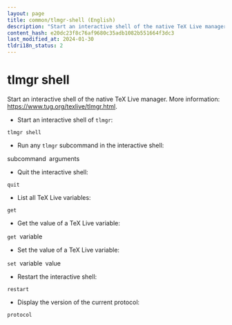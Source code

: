 ```yaml
---
layout: page
title: common/tlmgr-shell (English)
description: "Start an interactive shell of the native TeX Live manager."
content_hash: e20dc23f8c76af9680c35adb1082b551664f3dc3
last_modified_at: 2024-01-30
tldri18n_status: 2
---
```

# tlmgr shell

Start an interactive shell of the native TeX Live manager.
More information: <https://www.tug.org/texlive/tlmgr.html>.

- Start an interactive shell of `tlmgr`:

`tlmgr shell`

- Run any `tlmgr` subcommand in the interactive shell:

<span class="tldr-var badge badge-pill bg-dark-lm bg-white-dm text-white-lm text-dark-dm font-weight-bold">subcommand</span>` `<span class="tldr-var badge badge-pill bg-dark-lm bg-white-dm text-white-lm text-dark-dm font-weight-bold">arguments</span>

- Quit the interactive shell:

`quit`

- List all TeX Live variables:

`get`

- Get the value of a TeX Live variable:

`get `<span class="tldr-var badge badge-pill bg-dark-lm bg-white-dm text-white-lm text-dark-dm font-weight-bold">variable</span>

- Set the value of a TeX Live variable:

`set `<span class="tldr-var badge badge-pill bg-dark-lm bg-white-dm text-white-lm text-dark-dm font-weight-bold">variable</span>` `<span class="tldr-var badge badge-pill bg-dark-lm bg-white-dm text-white-lm text-dark-dm font-weight-bold">value</span>

- Restart the interactive shell:

`restart`

- Display the version of the current protocol:

`protocol`
